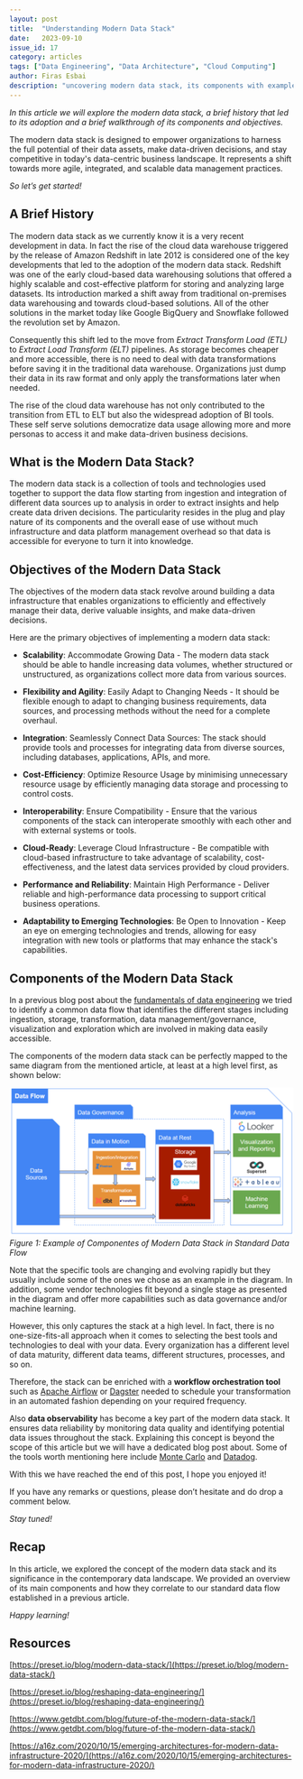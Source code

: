 ```yaml
---
layout: post
title:  "Understanding Modern Data Stack"
date:   2023-09-10  
issue_id: 17
category: articles
tags: ["Data Engineering", "Data Architecture", "Cloud Computing"]
author: Firas Esbai
description: "uncovering modern data stack, its components with examples and their objectives"
---
```


*In this article we will explore the modern data stack, a brief history that led to its adoption and a brief walkthrough of its components and objectives.*

The modern data stack is designed to empower organizations to harness the full potential of their data assets, make data-driven decisions, and stay competitive in today's data-centric business landscape. It represents a shift towards more agile, integrated, and scalable data management practices.

*So let’s get started!*

## A Brief History ##

The modern data stack as we currently know it is a very recent development in data. In fact the rise of the cloud data warehouse triggered by the release of Amazon Redshift in late 2012 is considered one of the key developments that led to the adoption of the modern data stack. Redshift was one of the early cloud-based data warehousing solutions that offered a highly scalable and cost-effective platform for storing and analyzing large datasets. Its introduction marked a shift away from traditional on-premises data warehousing and towards cloud-based solutions. All of the other solutions in the market today like Google BigQuery and Snowflake followed the revolution set by Amazon. 

Consequently this shift led to the move from *Extract Transform Load (ETL)* to *Extract Load Transform (ELT)* pipelines. As storage becomes cheaper and more accessible, there is no need to deal with data transformations before saving it in the traditional data warehouse. Organizations just dump their data in its raw format and only apply the transformations later when needed. 

The rise of the cloud data warehouse has not only contributed to the transition from ETL to ELT but also the widespread adoption of BI tools. These self serve solutions democratize data usage allowing more and more personas to access it and make data-driven business decisions.‍


## What is the Modern Data Stack? ##

The modern data stack is a collection of tools and technologies used together to support the data flow starting from ingestion and integration of different data sources up to analysis in order to extract insights and help create data driven decisions. The particularity resides in the plug and play nature of its components and the overall ease of use without much infrastructure and data platform management overhead so that data is accessible for everyone to turn it into knowledge.  

## Objectives of the Modern Data Stack ##

The objectives of the modern data stack revolve around building a data infrastructure that enables organizations to efficiently and effectively manage their data, derive valuable insights, and make data-driven decisions. 

Here are the primary objectives of implementing a modern data stack:

- **Scalability**: Accommodate Growing Data - The modern data stack should be able to handle increasing data volumes, whether structured or unstructured, as organizations collect more data from various sources.

- **Flexibility and Agility**: Easily Adapt to Changing Needs - It should be flexible enough to adapt to changing business requirements, data sources, and processing methods without the need for a complete overhaul.

- **Integration**: Seamlessly Connect Data Sources: The stack should provide tools and processes for integrating data from diverse sources, including databases, applications, APIs, and more.

- **Cost-Efficiency**: Optimize Resource Usage by minimising unnecessary resource usage by efficiently managing data storage and processing to control costs.

- **Interoperability**: Ensure Compatibility - Ensure that the various components of the stack can interoperate smoothly with each other and with external systems or tools.

- **Cloud-Ready**: Leverage Cloud Infrastructure - Be compatible with cloud-based infrastructure to take advantage of scalability, cost-effectiveness, and the latest data services provided by cloud providers.

- **Performance and Reliability**: Maintain High Performance - Deliver reliable and high-performance data processing to support critical business operations.

- **Adaptability to Emerging Technologies**: Be Open to Innovation - Keep an eye on emerging technologies and trends, allowing for easy integration with new tools or platforms that may enhance the stack's capabilities.

## Components of the Modern Data Stack ##

In a previous blog post about the [fundamentals of data engineering](https://www.firasesbai.com/articles/2023/03/01/data-engineering-101.html) we tried to identify a common data flow that identifies the different stages including ingestion, storage, transformation, data management/governance, visualization and exploration  which are  involved in making data easily accessible. 

The components of the modern data stack can be perfectly mapped to the same diagram from the mentioned article, at least at a high level first, as shown below: 

![Example of Componentes of Modern Data Stack in Standard Data Flow](/assets/images/articles/15_modern_data_stack_example.png)
*Figure 1: Example of Componentes of Modern Data Stack in Standard Data Flow*

Note that the specific tools are changing and evolving rapidly but they usually include some of the ones we chose as an example in the diagram. In addition, some vendor technologies fit beyond a single stage as presented in the diagram and offer more capabilities such as data governance and/or machine learning. 

However, this only captures the stack at a high level. In fact, there is no one-size-fits-all approach when it comes to selecting the best tools and technologies to deal with your data. Every organization has a different level of data maturity, different data teams, different structures, processes, and so on. 

Therefore, the stack can be enriched with a **workflow  orchestration tool** such as [Apache Airflow](https://airflow.apache.org/) or [Dagster](https://dagster.io/) needed to schedule your transformation in an automated fashion depending on your required frequency. 

Also **data observability** has become a key part of the modern data stack. It ensures data reliability by monitoring data quality and identifying potential data issues throughout the stack. Explaining this concept is beyond the scope of this article but we will have a dedicated blog post about. Some of the tools worth mentioning here include [Monte Carlo](https://www.montecarlodata.com/) and [Datadog](https://www.datadoghq.com/).  

With this we have reached the end of this post, I hope you enjoyed it!

If you have any remarks or questions, please don’t hesitate and do drop a comment below.

*Stay tuned!* 

## Recap ##

In this article, we explored the concept of the modern data stack and its significance in the contemporary data landscape. We provided an overview of its main components and how they correlate to our standard data flow established in a previous article. 

*Happy learning!*

## Resources ##

[https://preset.io/blog/modern-data-stack/](https://preset.io/blog/modern-data-stack/)

[https://preset.io/blog/reshaping-data-engineering/](https://preset.io/blog/reshaping-data-engineering/)

[https://www.getdbt.com/blog/future-of-the-modern-data-stack/](https://www.getdbt.com/blog/future-of-the-modern-data-stack/)

[https://a16z.com/2020/10/15/emerging-architectures-for-modern-data-infrastructure-2020/](https://a16z.com/2020/10/15/emerging-architectures-for-modern-data-infrastructure-2020/)